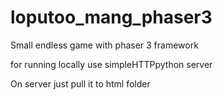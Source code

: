 # loputoo_mang_phaser3

Small endless game with phaser 3 framework

for running locally use simpleHTTPpython server

On server just pull it to html folder
